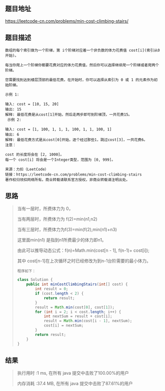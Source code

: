 
## 题目地址
 https://leetcode-cn.com/problems/min-cost-climbing-stairs/ 

## 题目描述
```
数组的每个索引做为一个阶梯，第 i个阶梯对应着一个非负数的体力花费值 cost[i](索引从0开始)。

每当你爬上一个阶梯你都要花费对应的体力花费值，然后你可以选择继续爬一个阶梯或者爬两个阶梯。

您需要找到达到楼层顶部的最低花费。在开始时，你可以选择从索引为 0 或 1 的元素作为初始阶梯。

示例 1:

输入: cost = [10, 15, 20]
输出: 15
解释: 最低花费是从cost[1]开始，然后走两步即可到阶梯顶，一共花费15。
 示例 2:

输入: cost = [1, 100, 1, 1, 1, 100, 1, 1, 100, 1]
输出: 6
解释: 最低花费方式是从cost[0]开始，逐个经过那些1，跳过cost[3]，一共花费6。
注意：

cost 的长度将会在 [2, 1000]。
每一个 cost[i] 将会是一个Integer类型，范围为 [0, 999]。

来源：力扣（LeetCode）
链接：https://leetcode-cn.com/problems/min-cost-climbing-stairs
著作权归领扣网络所有。商业转载请联系官方授权，非商业转载请注明出处。
```

## 思路

>   当有一层时，所费体力为 0，
>
>   当有两层时，所费体力为 f(2)=min(n1,n2)
>   
>    当有三层时，所费体力为f(3)=min(f(2),min(n1)+n3)
>    
>    这里面min(n1) 是指到n1所费最少的体力即n1。
>    
>    由此可以推导动态公式：f(n)=Math.min(cost[n - 1], f(n-1)+ cost[i]);
>    
>    其中 cost[n-1]在上次循环之时已经修改为到n-1台阶需要的最小体力。
>    
>     程序如下：
>    
>    ```java
>    class Solution {
>        public int minCostClimbingStairs(int[] cost) {
>            int result = 0;
>            if (cost.length < 2) {
>                return result;
>            }
>            result = Math.min(cost[0], cost[1]);
>            for (int i = 2; i < cost.length; i++) {
>                int nextSum = result + cost[i];
>                result = Math.min(cost[i - 1], nextSum);
>                cost[i] = nextSum;
>            }
>            return result;
>        }
>    }
>    ```
>    
>    

## 结果

> 执行用时 :1 ms, 在所有 java 提交中击败了100.00%的用户
>
> 内存消耗 :37.4 MB, 在所有 java 提交中击败了87.61%的用户

